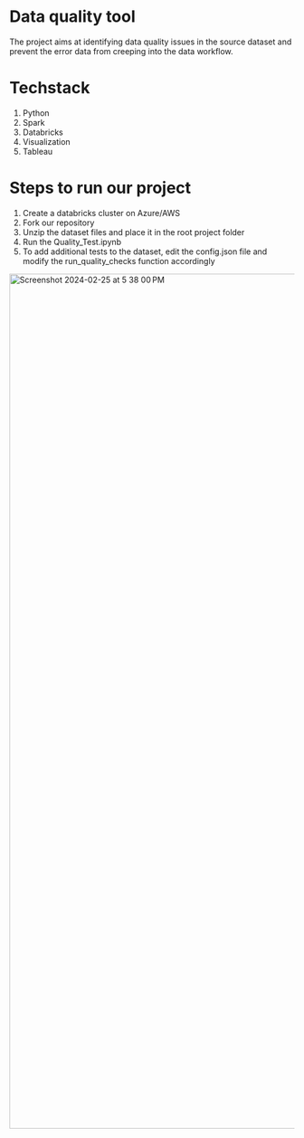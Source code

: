 # Data quality tool
The project aims at identifying data quality issues in the source dataset and prevent the error data from creeping into the data workflow.

# Techstack
1. Python
2. Spark
3. Databricks
4. Visualization
5. Tableau

# Steps to run our project
1. Create a databricks cluster on Azure/AWS
2. Fork our repository
3. Unzip the dataset files and place it in the root project folder
4. Run the Quality_Test.ipynb
5. To add additional tests to the dataset, edit the config.json file and modify the run_quality_checks function accordingly

<img width="1512" alt="Screenshot 2024-02-25 at 5 38 00 PM" src="https://github.com/Onurene/dataquality_checks_hackathon/assets/93233657/1cd0f04a-2db3-41e9-a0af-ffefa1fb8948">

